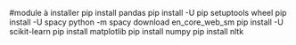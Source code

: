 #module à installer
    pip install pandas
    pip install -U pip setuptools wheel
    pip install -U spacy
    python -m spacy download en_core_web_sm
    pip install -U scikit-learn
    pip install matplotlib
    pip install numpy
    pip install nltk